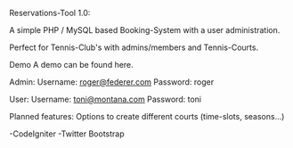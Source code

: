 Reservations-Tool 1.0:

A simple PHP / MySQL based Booking-System with a user administration.

Perfect for Tennis-Club's with admins/members and Tennis-Courts.

Demo
A demo can be found here.

Admin:
Username: roger@federer.com
Password: roger

User:
Username: toni@montana.com
Password: toni


Planned features: Options to create different courts (time-slots, seasons...)


-CodeIgniter
-Twitter Bootstrap












